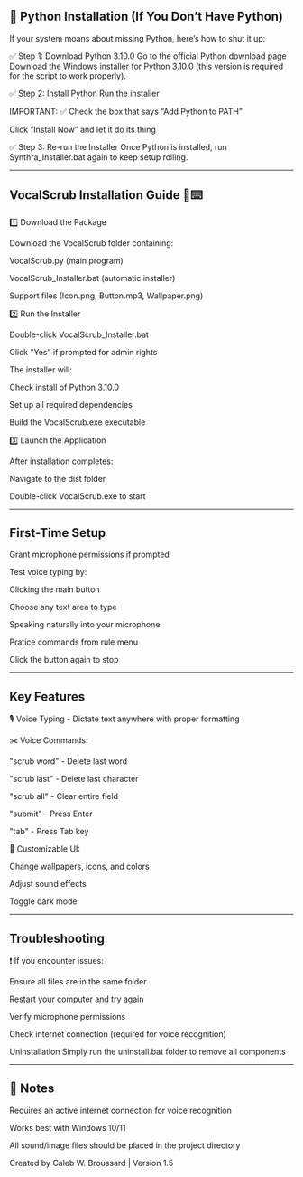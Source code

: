 🐍 Python Installation (If You Don’t Have Python)
-------------------------------------------------------------------------------------------------------------------------------------------------------------------------------------------------------------------------------------------------------------
If your system moans about missing Python, here’s how to shut it up:

✅ Step 1: Download Python 3.10.0
Go to the official Python download page
Download the Windows installer for Python 3.10.0 (this version is required for the script to work properly).

✅ Step 2: Install Python
Run the installer

IMPORTANT: ✅ Check the box that says “Add Python to PATH”

Click “Install Now” and let it do its thing

✅ Step 3: Re-run the Installer
Once Python is installed, run Synthra_Installer.bat again to keep setup rolling.
_____________________________________________________________________________________________________________________________________________________________________________________________________________________________________________________________
VocalScrub Installation Guide 🎤⌨️
-------------------------------------------------------------------------------------------------------------------------------------------------------------------------------------------------------------------------------------------------------------

1️⃣ Download the Package

Download the VocalScrub folder containing:

VocalScrub.py (main program)

VocalScrub_Installer.bat (automatic installer)

Support files (Icon.png, Button.mp3, Wallpaper.png)

2️⃣ Run the Installer

Double-click VocalScrub_Installer.bat

Click "Yes" if prompted for admin rights

The installer will:

Check install of Python 3.10.0 

Set up all required dependencies

Build the VocalScrub.exe executable

3️⃣ Launch the Application

After installation completes:

Navigate to the dist folder

Double-click VocalScrub.exe to start
_____________________________________________________________________________________________________________________________________________________________________________________________________________________________________________________________
First-Time Setup
-------------------------------------------------------------------------------------------------------------------------------------------------------------------------------------------------------------------------------------------------------------
Grant microphone permissions if prompted

Test voice typing by:

Clicking the main button

Choose any text area to type

Speaking naturally into your microphone

Pratice commands from rule menu

Click the button again to stop
_____________________________________________________________________________________________________________________________________________________________________________________________________________________________________________________________
Key Features
-------------------------------------------------------------------------------------------------------------------------------------------------------------------------------------------------------------------------------------------------------------
🎙️ Voice Typing - Dictate text anywhere with proper formatting

✂️ Voice Commands:

"scrub word" - Delete last word

"scrub last" - Delete last character

"scrub all" - Clear entire field

"submit" - Press Enter

"tab" - Press Tab key

🎨 Customizable UI:

Change wallpapers, icons, and colors

Adjust sound effects

Toggle dark mode
_____________________________________________________________________________________________________________________________________________________________________________________________________________________________________________________________
Troubleshooting
-------------------------------------------------------------------------------------------------------------------------------------------------------------------------------------------------------------------------------------------------------------
❗ If you encounter issues:

Ensure all files are in the same folder

Restart your computer and try again

Verify microphone permissions

Check internet connection (required for voice recognition)

Uninstallation
Simply run the uninstall.bat folder to remove all components
_____________________________________________________________________________________________________________________________________________________________________________________________________________________________________________________________
📝 Notes 
-------------------------------------------------------------------------------------------------------------------------------------------------------------------------------------------------------------------------------------------------------------
Requires an active internet connection for voice recognition

Works best with Windows 10/11

All sound/image files should be placed in the project directory

Created by Caleb W. Broussard | Version 1.5
